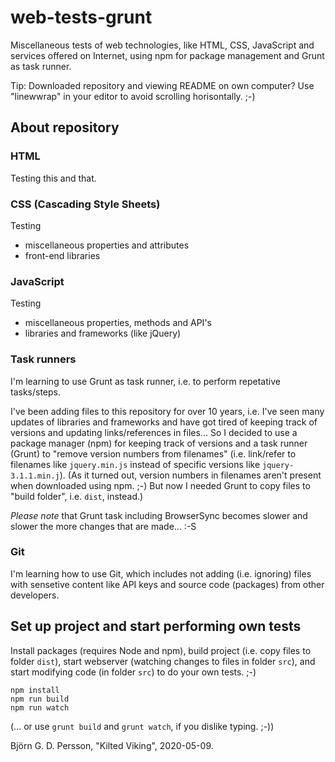 # web-tests-grunt
Miscellaneous tests of web technologies, like HTML, CSS, JavaScript and services offered on Internet, using npm for package management and Grunt as task runner.

Tip: Downloaded repository and viewing README on own computer? Use "linewwrap" in your editor to avoid scrolling horisontally. ;-)

## About repository

### HTML

Testing this and that.

### CSS (Cascading Style Sheets)

Testing
* miscellaneous properties and attributes
* front-end libraries

### JavaScript

Testing
* miscellaneous properties, methods and API's
* libraries and frameworks (like jQuery)

### Task runners

I'm learning to use Grunt as task runner, i.e. to perform repetative tasks/steps. 

I've been adding files to this repository for over 10 years, i.e. I've seen many updates of libraries and frameworks and have got tired of keeping track of versions and updating links/references in files... So I decided to use a package manager (npm) for keeping track of versions and a task runner (Grunt) to "remove version numbers from filenames" (i.e. link/refer to filenames like `jquery.min.js` instead of specific versions like `jquery-3.1.1.min.j`). (As it turned out, version numbers in filenames aren't present when downloaded using npm. ;-) But now I needed Grunt to copy files to "build folder", i.e. `dist`, instead.)

*Please note* that Grunt task including BrowserSync becomes slower and slower the more changes that are made... :-S

### Git

I'm learning how to use Git, which includes not adding (i.e. ignoring) files with sensetive content like API keys and source code (packages) from other developers.

## Set up project and start performing own tests

Install packages (requires Node and npm), build project (i.e. copy files to folder `dist`), start webserver (watching changes to files in folder `src`), and start modifying code (in folder `src`) to do your own tests. ;-)

```
npm install
npm run build
npm run watch
```

(... or use `grunt build` and `grunt watch`, if you dislike typing. ;-))


Björn G. D. Persson, "Kilted Viking", 2020-05-09.
